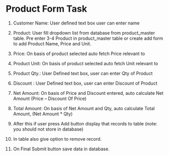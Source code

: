 # Product Form Task

1) Customer Name: User defined text box user can enter name

2) Product: User fill dropdown list from database from product_master table. Pre enter 3-4 Product in product_master table or create add form to add Product Name, Price and Unit.

4) Price: On basis of product selected auto fetch Price relevant to

5) Product Unit: On basis of product selected auto fetch Unit relevant to

6) Product Qty.: User Defined text box, user can enter Qty of Product

7) Discount : User Defined text box, user can enter Discount of Product

8) Net Amount: On basis of Price and Discount entered, auto calculate Net Amount (Price – Discount Of Price)

9) Total Amount: On basis of Net Amount and Qty, auto calculate Total Amount, (Net Amount * Qty)

10) After this if user press Add button display that records to table (note: you should not store in database)

11) In table also give option to remove record.

12) On Final Submit button save data in database.
